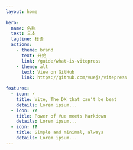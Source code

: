 ```yaml
---
layout: home
 
hero:
  name: 名称
  text: 文本
  tagline: 标语
  actions:
    - theme: brand
      text: 开始
      link: /guide/what-is-vitepress
    - theme: alt
      text: View on GitHub
      link: https://github.com/vuejs/vitepress
 
features:
  - icon: ⚡️
    title: Vite, The DX that can't be beat
    details: Lorem ipsum...
  - icon: ??
    title: Power of Vue meets Markdown
    details: Lorem ipsum...
  - icon: ??️
    title: Simple and minimal, always
    details: Lorem ipsum...
---
```

<style>
    :root {
  --vp-home-hero-name-color: transparent;
  --vp-home-hero-name-background: -webkit-linear-gradient(120deg, #bd34fe, #41d1ff);
}
</style>
